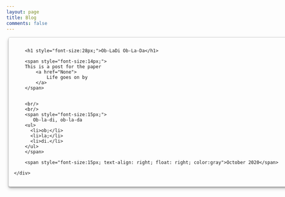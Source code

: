 ```yaml
---
layout: page
title: Blog
comments: false
---
```


<!-- Style for the blog page is borrowed from lena voita's page -->

<style>

  #thumbnail {
    box-shadow: 0 5px 10px rgba(0,0,0,0.19), 0 3px 3px rgba(0,0,0,0.23);
  }
  #thumbnail:hover {
    box-shadow: 0 12px 24px rgba(0,0,0,0.19), 0 8px 8px rgba(0,0,0,0.23);
  }

  .fullCard {
    width: 750px;
    border: 1px solid #ccc;
    border-radius: 5px;
    margin: 10px 5px;
    padding: 4px;

  }
  .cardContent {
    padding: 10px;

  }

  .center {
    display: block;
    margin-left: auto;
    margin-right: auto;
  }

</style>



<div class="fullCard" id="thumbnail" >
    <div class="cardContent">

        <h1 style="font-size:28px;">Ob-LaDi Ob-La-Da</h1>

        <span style="font-size:14px;">
        This is a post for the paper
            <a href="None">
                Life goes on by
            </a>
        </span>


        <br/>
        <br/>
        <span style="font-size:15px;">
           Ob-la-di, ob-la-da
        <ul>
          <li>ob;</li>
          <li>la;</li>
          <li>di.</li>
        </ul>
        </span>

        <span style="font-size:15px; text-align: right; float: right; color:gray">October 2020</span>

    </div>
</div>


<!-- <a class="pull-right" href="/posts/source_target_contributions_to_nmt.html" onMouseOver="document.readmore5.src='../resources/posts/buttons/button_read_more_push-min.png';" onMouseOut="document.readmore5.src='../resources/posts/buttons/button_read_more-min.png';">
        <img src="../resources/posts/buttons/button_read_more-min.png" name="readmore5" width=120px class="pull-right"></a>
        <a class="pull-right" href="https://arxiv.org/pdf/2010.10907.pdf" onMouseOver="document.readpaper5.src='../resources/posts/buttons/button_read_paper_push-min.png';" onMouseOut="document.readpaper5.src='../resources/posts/buttons/button_read_paper-min.png';">
        <img src="../resources/posts/buttons/button_read_paper-min.png" name="readpaper5" width=120px class="pull-right"></a>
        <a class="pull-right" href="https://github.com/lena-voita/the-story-of-heads" onMouseOver="document.viewcode5.src='../resources/posts/buttons/button_view_code_push-min.png';" onMouseOut="document.viewcode5.src='../resources/posts/buttons/button_view_code-min.png';">
        <img src="../resources/posts/buttons/button_view_code-min.png" name="viewcode5" width=120px></a> -->

<!-- ################################################################################### -->